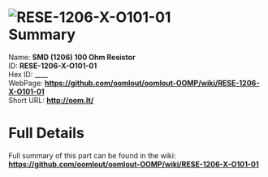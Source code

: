 
![RESE-1206-X-O101-01](https://github.com/oomlout/oomlout-OOMP/blob/master/parts/RESE-1206-X-O101-01/RESE-1206-X-O101-01_420.jpg)   
Summary
=================
  
Name: __SMD (1206) 100 Ohm Resistor__    
ID: __RESE-1206-X-O101-01__   
Hex ID: ____   
WebPage: __https://github.com/oomlout/oomlout-OOMP/wiki/RESE-1206-X-O101-01__   
Short URL: __http://oom.lt/__   

Full Details
==========================
Full summary of this part can be found in the wiki:   
__https://github.com/oomlout/oomlout-OOMP/wiki/RESE-1206-X-O101-01__    

